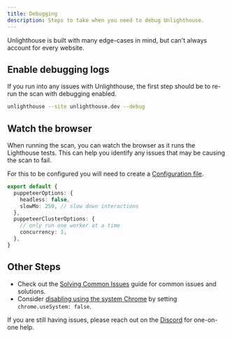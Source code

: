 ```yaml
---
title: Debugging
description: Steps to take when you need to debug Unlighthouse.
---
```


Unlighthouse is built with many edge-cases in mind, but can't always account for every website.

## Enable debugging logs

If you run into any issues with Unlighthouse, the first step should be to re-run the scan with debugging enabled.

```bash
unlighthouse --site unlighthouse.dev --debug
```

## Watch the browser

When running the scan, you can watch the browser as it runs the Lighthouse tests. This can help you identify any issues that may be causing the scan to fail.

For this to be configured you will need to create a [Configuration file](/guide/guides/config#configuration-file).

```ts [unlighthouse.config.ts]
export default {
  puppeteerOptions: {
    headless: false,
    slowMo: 250, // slow down interactions
  },
  puppeteerClusterOptions: {
    // only run one worker at a time
    concurrency: 1,
  },
}
```

## Other Steps

- Check out the [Solving Common Issues](/guide/guides/common-issues) guide for common issues and solutions.
- Consider [disabling using the system Chrome](/guide/guides/chrome-dependency) by setting `chrome.useSystem: false`.

If you are still having issues, please reach out on the [Discord](https://discord.gg/275MBUBvgP) for one-on-one help.
